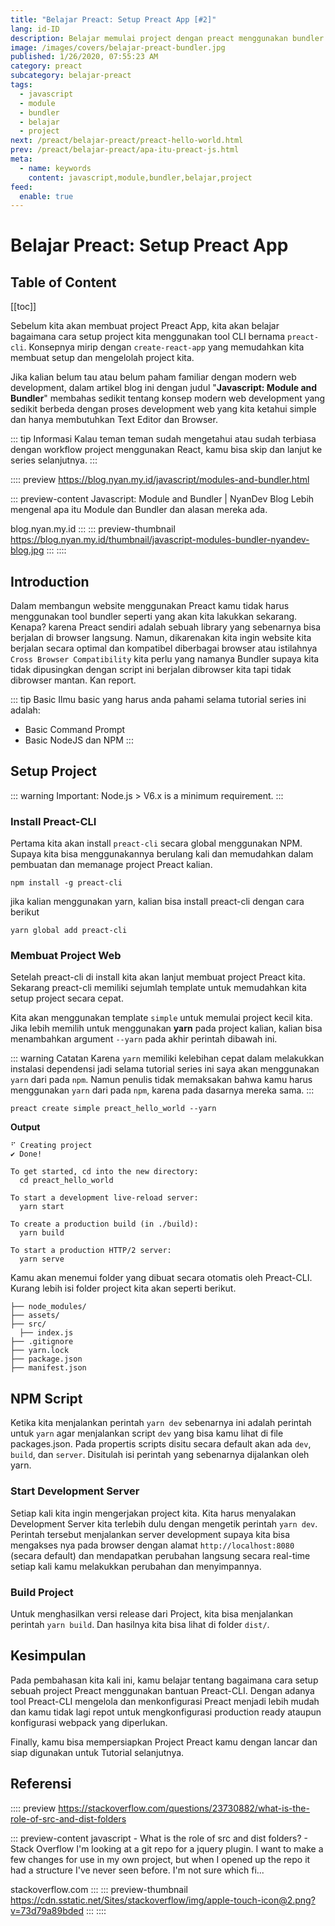 ```yaml
---
title: "Belajar Preact: Setup Preact App [#2]"
lang: id-ID
description: Belajar memulai project dengan preact menggunakan bundler tool.
image: /images/covers/belajar-preact-bundler.jpg
published: 1/26/2020, 07:55:23 AM
category: preact
subcategory: belajar-preact
tags: 
  - javascript
  - module
  - bundler
  - belajar
  - project
next: /preact/belajar-preact/preact-hello-world.html
prev: /preact/belajar-preact/apa-itu-preact-js.html
meta:
  - name: keywords
    content: javascript,module,bundler,belajar,project
feed:
  enable: true
---
```

# Belajar Preact: Setup Preact App

<Author name="Ryan Aunur Rassyid" />
<FeaturedImage 
  src="/images/covers/belajar-preact-bundler.jpg"
  author="Nielsen Ramon"
  source="unsplash.com"
  sourceLink="https://unsplash.com/photos/okvqMfl78YE" />

## Table of Content
[[toc]]

Sebelum kita akan membuat project Preact App, kita akan belajar bagaimana cara setup project kita menggunakan tool CLI bernama `preact-cli`. Konsepnya mirip dengan `create-react-app` yang memudahkan kita membuat setup dan mengelolah project kita. 

Jika kalian belum tau atau belum paham familiar dengan modern web development, dalam artikel blog ini dengan judul "**Javascript: Module and Bundler**" membahas sedikit tentang konsep modern web development yang sedikit berbeda dengan proses development web yang kita ketahui simple dan hanya membutuhkan Text Editor dan Browser.

::: tip Informasi
Kalau teman teman sudah mengetahui atau sudah terbiasa dengan workflow project menggunakan React, kamu bisa skip dan lanjut ke series selanjutnya.
:::

:::: preview https://blog.nyan.my.id/javascript/modules-and-bundler.html

::: preview-content Javascript: Module and Bundler | NyanDev Blog
Lebih mengenal apa itu Module dan Bundler dan alasan mereka ada.

blog.nyan.my.id
:::
::: preview-thumbnail https://blog.nyan.my.id/thumbnail/javascript-modules-bundler-nyandev-blog.jpg
:::
::::

## Introduction
Dalam membangun website menggunakan Preact kamu tidak harus menggunakan tool bundler seperti yang akan kita lakukkan sekarang. Kenapa? karena Preact sendiri adalah sebuah library yang sebenarnya bisa berjalan di browser langsung. Namun, dikarenakan kita ingin website kita berjalan secara optimal dan kompatibel diberbagai browser atau istilahnya `Cross Browser Compatibility` kita perlu yang namanya Bundler supaya kita tidak dipusingkan dengan script ini berjalan dibrowser kita tapi tidak dibrowser mantan. Kan report.

::: tip Basic 
Ilmu basic yang harus anda pahami selama tutorial series ini adalah:
- Basic Command Prompt
- Basic NodeJS dan NPM
:::

## Setup Project
::: warning
Important: Node.js > V6.x is a minimum requirement.
:::

### Install Preact-CLI
Pertama kita akan install `preact-cli` secara global menggunakan NPM. Supaya kita bisa menggunakannya berulang kali dan memudahkan dalam pembuatan dan memanage project Preact kalian.

```shell
npm install -g preact-cli
```
jika kalian menggunakan yarn, kalian bisa install preact-cli dengan cara berikut
```shell
yarn global add preact-cli
```

### Membuat Project Web
Setelah preact-cli di install kita akan lanjut membuat project Preact kita. Sekarang preact-cli memiliki sejumlah template untuk memudahkan kita setup project secara cepat.

Kita akan menggunakan template `simple` untuk memulai project kecil kita. Jika lebih memilih untuk menggunakan **yarn** pada project kalian, kalian bisa menambahkan argument `--yarn` pada akhir perintah dibawah ini. 

::: warning Catatan
Karena `yarn` memiliki kelebihan cepat dalam melakukkan instalasi dependensi jadi selama tutorial series ini saya akan menggunakan `yarn` dari pada `npm`. Namun penulis tidak memaksakan bahwa kamu harus menggunakan `yarn` dari pada `npm`, karena pada dasarnya mereka sama.
:::

```shell
preact create simple preact_hello_world --yarn
```

**Output**
```shell
⠋ Creating project
✔ Done!

To get started, cd into the new directory:
  cd preact_hello_world

To start a development live-reload server:
  yarn start

To create a production build (in ./build):
  yarn build

To start a production HTTP/2 server:
  yarn serve
```

Kamu akan menemui folder yang dibuat secara otomatis oleh Preact-CLI. Kurang lebih isi folder project kita akan seperti berikut.

```
├── node_modules/
├── assets/
├── src/
  ├── index.js
├── .gitignore
├── yarn.lock
├── package.json
├── manifest.json
```

## NPM Script
Ketika kita menjalankan perintah `yarn dev` sebenarnya ini adalah perintah untuk `yarn` agar menjalankan script `dev` yang bisa kamu lihat di file packages.json. Pada propertis scripts disitu secara default akan ada `dev`, `build`, dan `server`. Disitulah isi perintah yang sebenarnya dijalankan oleh yarn.

### Start Development Server
Setiap kali kita ingin mengerjakan project kita. Kita harus menyalakan Development Server kita terlebih dulu dengan mengetik perintah `yarn dev`. Perintah tersebut menjalankan server development supaya kita bisa mengakses nya pada browser dengan alamat `http://localhost:8080` (secara default) dan mendapatkan perubahan langsung secara real-time setiap kali kamu melakukkan perubahan dan menyimpannya.

### Build Project
Untuk menghasilkan versi release dari Project, kita bisa menjalankan perintah `yarn build`. Dan hasilnya kita bisa lihat di folder `dist/`.

## Kesimpulan
Pada pembahasan kita kali ini, kamu belajar tentang bagaimana cara setup sebuah project Preact menggunakan bantuan Preact-CLI. Dengan adanya tool Preact-CLI mengelola dan menkonfigurasi Preact menjadi lebih mudah dan kamu tidak lagi repot untuk mengkonfigurasi production ready ataupun konfigurasi webpack yang diperlukan.

Finally, kamu bisa mempersiapkan Project Preact kamu dengan lancar dan siap digunakan untuk Tutorial selanjutnya.

## Referensi

:::: preview https://stackoverflow.com/questions/23730882/what-is-the-role-of-src-and-dist-folders

::: preview-content javascript - What is the role of src and dist folders? - Stack Overflow
I'm looking at a git repo for a jquery plugin. I want to make a few changes for use in my own project, but when I opened up the repo it had a structure I've never seen before. I'm not sure which fi...

stackoverflow.com
:::
::: preview-thumbnail https://cdn.sstatic.net/Sites/stackoverflow/img/apple-touch-icon@2.png?v=73d79a89bded
:::
::::

<Disqus />
